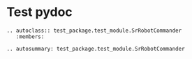 # Test pydoc

```eval_rst
.. autoclass:: test_package.test_module.SrRobotCommander
   :members:
```

```eval_rst
.. autosummary: test_package.test_module.SrRobotCommander
```
